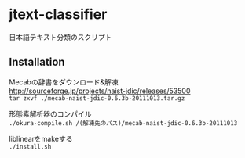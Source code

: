 jtext-classifier
================

日本語テキスト分類のスクリプト

## Installation
Mecabの辞書をダウンロード&解凍  
http://sourceforge.jp/projects/naist-jdic/releases/53500  
`tar zxvf ./mecab-naist-jdic-0.6.3b-20111013.tar.gz`

形態素解析器のコンパイル  
`./okura-compile.sh /(解凍先のパス)/mecab-naist-jdic-0.6.3b-20111013`

liblinearをmakeする  
`./install.sh`
